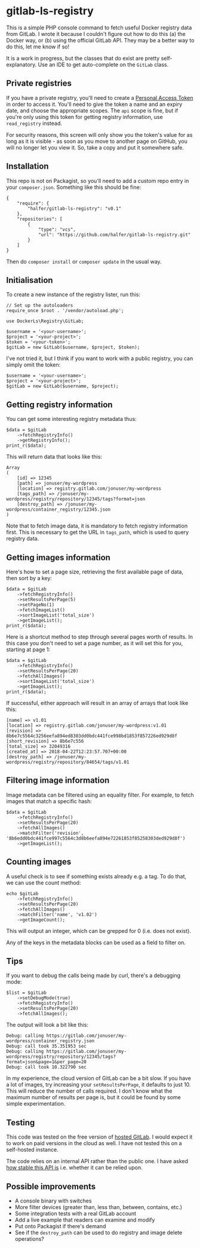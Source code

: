 gitlab-ls-registry
===

This is a simple PHP console command to fetch useful Docker registry data from GitLab. I
wrote it because I couldn't figure out how to do this (a) the Docker way, or (b) using
the official GitLab API. They may be a better way to do this, let me know if so!

It is a work in progress, but the classes that do exist are pretty self-explanatory.
Use an IDE to get auto-complete on the `GitLab` class.

Private registries
---

If you have a private registry, you'll need to create a
[Personal Access Token](https://gitlab.com/profile/personal_access_tokens) in order
to access it. You'll need to give the token a name and an expiry date, and choose the
appropriate scopes. The `api` scope is fine, but if you're only using this token for
getting registry information, use `read_registry` instead.

For security reasons, this screen will only show you the token's value for as
long as it is visible - as soon as you move to another page on GitHub, you
will no longer let you view it. So, take a copy and put it somewhere safe.

Installation
---

This repo is not on Packagist, so you'll need to add a custom repo entry in your
`composer.json`. Something like this should be fine:

    {
        "require": {
            "halfer/gitlab-ls-registry": "v0.1"
        },
        "repositories": [
            {
                "type": "vcs",
                "url": "https://github.com/halfer/gitlab-ls-registry.git"
            }
        ]
    }

Then do `composer install` or `composer update` in the usual way.

Initialisation
---

To create a new instance of the registry lister, run this:

    // Set up the autoloaders
    require_once $root . '/vendor/autoload.php';

    use DockerLs\Registry\GitLab;

    $username = '<your-username>';
    $project = '<your-project>';
    $token = '<your-token>';
    $gitLab = new GitLab($username, $project, $token);

I've not tried it, but I think if you want to work with a public registry, you can
simply omit the token:

    $username = '<your-username>';
    $project = '<your-project>';
    $gitLab = new GitLab($username, $project);

Getting registry information
---

You can get some interesting registry metadata thus:

    $data = $gitLab
        ->fetchRegistryInfo()
        ->getRegistryInfo();
    print_r($data);

This will return data that looks like this:

    Array
    (
        [id] => 12345
        [path] => jonuser/my-wordpress
        [location] => registry.gitlab.com/jonuser/my-wordpress
        [tags_path] => /jonuser/my-wordpress/registry/repository/12345/tags?format=json
        [destroy_path] => /jonuser/my-wordpress/container_registry/12345.json
    )

Note that to fetch image data, it is mandatory to fetch registry information first. This
is necessary to get the URL in `tags_path`, which is used to query registry data.

Getting images information
---

Here's how to set a page size, retrieving the first available page of data, then sort
by a key:

    $data = $gitLab
        ->fetchRegistryInfo()
        ->setResultsPerPage(5)
        ->setPageNo(1)
        ->fetchImageList()
        ->sortImageList('total_size')
        ->getImageList();
    print_r($data);

Here is a shortcut method to step through several pages worth of results. In this case
you don't need to set a page number, as it will set this for you, starting at page 1:

    $data = $gitLab
        ->fetchRegistryInfo()
        ->setResultsPerPage(20)
        ->fetchAllImages()
        ->sortImageList('total_size')
        ->getImageList();
    print_r($data);

If successful, either approach will result in an array of arrays that look like this:

    [name] => v1.01
    [location] => registry.gitlab.com/jonuser/my-wordpress:v1.01
    [revision] => 8b6e7c5564c3256eefa894ed8303dd0bdc441fce998bd1853f857226ed929d8f
    [short_revision] => 8b6e7c556
    [total_size] => 32049316
    [created_at] => 2018-04-22T12:23:57.707+00:00
    [destroy_path] => /jonuser/my-wordpress/registry/repository/84654/tags/v1.01

Filtering image information
---

Image metadata can be filtered using an equality filter. For example, to fetch
images that match a specific hash:

    $data = $gitLab
        ->fetchRegistryInfo()
        ->setResultsPerPage(20)
        ->fetchAllImages()
        ->matchFilter('revision', '8b6edd0bdc441fce997c5564c3d8b6eefa894e72261853f85258303ded929d8f')
        ->getImageList();

Counting images
---

A useful check is to see if something exists already e.g. a tag. To do that, we can
use the count method:

    echo $gitLab
        ->fetchRegistryInfo()
        ->setResultsPerPage(20)
        ->fetchAllImages()
        ->matchFilter('name', 'v1.02')
        ->getImageCount();

This will output an integer, which can be grepped for 0 (i.e. does not exist).

Any of the keys in the metadata blocks can be used as a field to filter on.

Tips
---

If you want to debug the calls being made by curl, there's a debugging mode:

    $list = $gitLab
        ->setDebugMode(true)
        ->fetchRegistryInfo()
        ->setResultsPerPage(20)
        ->fetchAllImages();

The output will look a bit like this:

    Debug: calling https://gitlab.com/jonuser/my-wordpress/container_registry.json
    Debug: call took 35.351953 sec
    Debug: calling https://gitlab.com/jonuser/my-wordpress/registry/repository/12345/tags?format=json&page=1&per_page=20
    Debug: call took 10.322790 sec

In my experience, the cloud version of GitLab can be a bit slow. If you have a lot of
images, try increasing your `setResultsPerPage`, it defaults to just 10. This will reduce
the number of calls required. I don't know what the maximum number of results per page
is, but it could be found by some simple experimentation.

Testing
---

This code was tested on the free version of [hosted GitLab](https://about.gitlab.com/pricing/#gitlab-com).
I would expect it to work on paid versions in the cloud as well. I have not tested this
on a self-hosted instance.

The code relies on an internal API rather than the public one. I have asked [how stable this
API is](https://forum.gitlab.com/t/are-the-internal-gitlab-docker-registry-endpoints-stable/15503) i.e.
whether it can be relied upon.

Possible improvements
---

* A console binary with switches
* More filter devices (greater than, less than, between, contains, etc.)
* Some integration tests with a real GitLab account
* Add a live example that readers can examine and modify
* Put onto Packagist if there's demand
* See if the `destroy_path` can be used to do registry and image delete operations?

